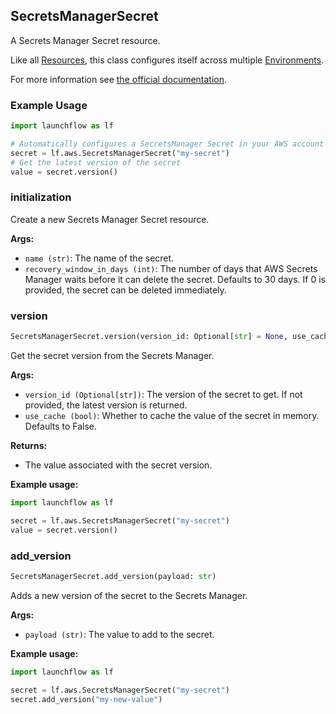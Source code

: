 ## SecretsManagerSecret

A Secrets Manager Secret resource.

Like all [Resources](/docs/concepts/resources), this class configures itself across multiple [Environments](/docs/concepts/environments).

For more information see [the official documentation](https://docs.aws.amazon.com/secretsmanager/).


### Example Usage
```python
import launchflow as lf

# Automatically configures a SecretsManager Secret in your AWS account
secret = lf.aws.SecretsManagerSecret("my-secret")
# Get the latest version of the secret
value = secret.version()
```

### initialization

Create a new Secrets Manager Secret resource.

**Args:**
- `name (str)`: The name of the secret.
- `recovery_window_in_days (int)`: The number of days that AWS Secrets Manager waits before it can delete the secret. Defaults to 30 days. If 0 is provided, the secret can be deleted immediately.

### version

```python
SecretsManagerSecret.version(version_id: Optional[str] = None, use_cache: bool = False) -> str
```

Get the secret version from the Secrets Manager.

**Args:**
- `version_id (Optional[str])`: The version of the secret to get. If not provided, the latest version is returned.
- `use_cache (bool)`: Whether to cache the value of the secret in memory. Defaults to False.

**Returns:**
- The value associated with the secret version.

**Example usage:**

```python
import launchflow as lf

secret = lf.aws.SecretsManagerSecret("my-secret")
value = secret.version()
```

### add\_version

```python
SecretsManagerSecret.add_version(payload: str)
```

Adds a new version of the secret to the Secrets Manager.

**Args:**
- `payload (str)`: The value to add to the secret.

**Example usage:**

```python
import launchflow as lf

secret = lf.aws.SecretsManagerSecret("my-secret")
secret.add_version("my-new-value")
```

